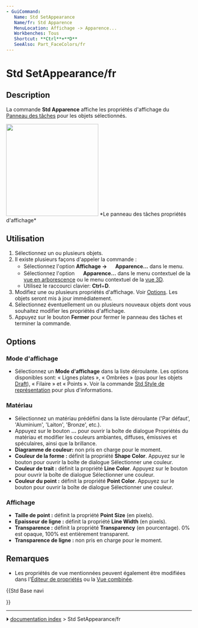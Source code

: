 ```yaml
---
- GuiCommand:
   Name: Std SetAppearance
   Name/fr: Std Apparence
   MenuLocation: Affichage -> Apparence...
   Workbenches: Tous
   Shortcut: **Ctrl**+**D**
   SeeAlso: Part_FaceColors/fr
---
```


# Std SetAppearance/fr

## Description

La commande **Std Apparence** affiche les propriétés d\'affichage du [Panneau des tâches](Task_Panel/fr.md) pour les objets sélectionnés.

<img alt="" src=images/DlgDisplayProperties.png  style="width:250px;"> 
*Le panneau des tâches propriétés d'affichage*



## Utilisation

1.  Sélectionnez un ou plusieurs objets.
2.  Il existe plusieurs façons d\'appeler la commande :
    -   Sélectionnez l\'option **Affichage → <img src="images/Std_SetAppearance.svg" width=16px> Apparence...** dans le menu.
    -   Sélectionnez l\'option **<img src="images/Std_SetAppearance.svg" width=16px> Apparence...** dans le menu contextuel de la [vue en arborescence](tree_view/fr.md) ou le menu contextuel de la [vue 3D](3D_view/fr.md).
    -   Utilisez le raccourci clavier: **Ctrl**+**D**.
3.  Modifiez une ou plusieurs propriétés d\'affichage. Voir [Options](#Options.md). Les objets seront mis à jour immédiatement.
4.  Sélectionnez éventuellement un ou plusieurs nouveaux objets dont vous souhaitez modifier les propriétés d\'affichage.
5.  Appuyez sur le bouton **Fermer** pour fermer le panneau des tâches et terminer la commande.

## Options



### Mode d\'affichage 

-   Sélectionnez un **Mode d'affichage** dans la liste déroulante. Les options disponibles sont: « Lignes plates », « Ombrées » (pas pour les objets [Draft](Draft_Workbench/fr.md)), « Filaire » et « Points ». Voir la commande [Std Style de représentation](Std_DrawStyle/fr.md) pour plus d\'informations.



### Matériau

-   Sélectionnez un matériau prédéfini dans la liste déroulante (\'Par défaut\', \'Aluminium\', \'Laiton\', \'Bronze\', etc.).
-   Appuyez sur le bouton **...** pour ouvrir la boîte de dialogue Propriétés du matériau et modifier les couleurs ambiantes, diffuses, émissives et spéculaires, ainsi que la brillance.
-   **Diagramme de couleur:** non pris en charge pour le moment.
-   **Couleur de la forme :** définit la propriété **Shape Color**. Appuyez sur le bouton pour ouvrir la boîte de dialogue Sélectionner une couleur.
-   **Couleur de trait :** définit la propriété **Line Color**. Appuyez sur le bouton pour ouvrir la boîte de dialogue Sélectionner une couleur.
-   **Couleur du point :** définit la propriété **Point Color**. Appuyez sur le bouton pour ouvrir la boîte de dialogue Sélectionner une couleur.



### Affichage

-   **Taille de point :** définit la propriété **Point Size** (en pixels).
-   **Epaisseur de ligne :** définit la propriété **Line Width** (en pixels).
-   **Transparence :** définit la propriété **Transparency** (en pourcentage). 0% est opaque, 100% est entièrement transparent.
-   **Transparence de ligne :** non pris en charge pour le moment.



## Remarques

-   Les propriétés de vue mentionnées peuvent également être modifiées dans l\'[Éditeur de propriétés](Property_editor/fr.md) ou la [Vue combinée](Combo_view/fr.md).





{{Std Base navi

}}



---
⏵ [documentation index](../README.md) > Std SetAppearance/fr
